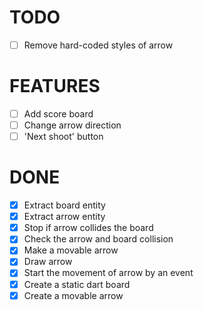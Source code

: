 # TODO

- [ ] Remove hard-coded styles of arrow

# FEATURES

- [ ] Add score board
- [ ] Change arrow direction
- [ ] 'Next shoot' button

# DONE

- [x] Extract board entity
- [x] Extract arrow entity
- [x] Stop if arrow collides the board
- [x] Check the arrow and board collision
- [x] Make a movable arrow
- [x] Draw arrow
- [x] Start the movement of arrow by an event
- [x] Create a static dart board
- [x] Create a movable arrow
